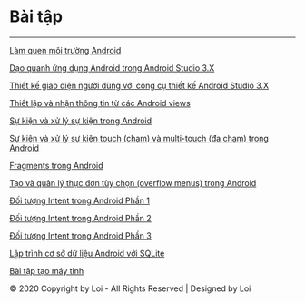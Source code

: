 # Bài tập
***
<a href="httphttps://github.com/dacloi123/helloword">Làm quen môi trường Android</a>

<a href="https://github.com/dacloi123/daoquanhandroid">Dạo quanh ứng dụng Android trong Android Studio 3.X </a>

<a href="https://github.com/dacloi123/layoutsample">Thiết kế giao diện người dùng với công cụ thiết kế Android Studio 3.X </a>

<a href="https://github.com/dacloi123/myfrirstandroidapplication">Thiết lập và nhận thông tin từ các Android views</a>

<a href="https://github.com/dacloi123/androidbasicview">Sự kiện và xử lý sự kiện trong Android</a>

<a href="https://github.com/dacloi123/MotionEvent">Sự kiện và xử lý sự kiện touch (chạm) và multi-touch (đa chạm) trong Android</a>

<a href="https://github.com/dacloi123/FragmentExample-master">Fragments trong Android</a>

<a href="https://github.com/dacloi123/Menu_example_android-master">Tạo và quản lý thực đơn tùy chọn (overflow menus) trong Android</a>

<a href="https://github.com/dacloi123/ExplicitIntent-master">Đối tượng Intent trong Android Phần 1</a>
	
<a href="https://github.com/dacloi123/ImplicitIntent-master">Đối tượng Intent trong Android Phần 2</a>
	
<a href="https://github.com/dacloi123/SendBroadcast-master">Đối tượng Intent trong Android Phần 3</a>

<a href="https://github.com/dacloi123/SQLiteDemoApplication-master">Lập trình cơ sở dữ liệu Android với SQLite</a>

<a href="https://github.com/dacloi123/MayTinh">Bài tập tạo máy tinh</a>

© 2020 Copyright by Loi - All Rights Reserved | Designed by Loi

